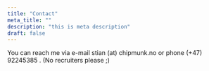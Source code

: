 ```yaml
---
title: "Contact"
meta_title: ""
description: "this is meta description"
draft: false
---
```


You can reach me via e-mail stian (at) chipmunk.no or phone (+47) 92245385 . (No recruiters please ;)